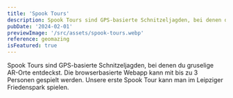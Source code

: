 ```yaml
---
title: 'Spook Tours'
description: Spook Tours sind GPS-basierte Schnitzeljagden, bei denen du gruselige AR-Orte entdeckst. Die browserbasierte Webapp kann mit bis zu 3 Personen gespielt werden. Unsere erste Spook Tour kann man im Leipziger Friedenspark spielen.
pubDate: '2024-02-01'
previewImage: '/src/assets/spook-tours.webp'
reference: geomazing
isFeatured: true
---
```


Spook Tours sind GPS-basierte Schnitzeljagden, bei denen du gruselige AR-Orte entdeckst. Die browserbasierte Webapp kann mit bis zu 3 Personen gespielt werden. Unsere erste Spook Tour kann man im Leipziger Friedenspark spielen.
